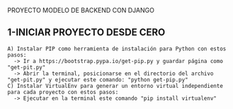 PROYECTO MODELO DE BACKEND CON DJANGO

  1-INICIAR PROYECTO DESDE CERO
  --------------------------------------------
    A) Instalar PIP como herramienta de instalación para Python con estos pasos:
      -> Ir a https://bootstrap.pypa.io/get-pip.py y guardar página como "get-pit.py"
      -> Abrir la terminal, posicionarse en el directorio del archivo "get-pit.py" y ejecutar este comando: "python get-pip.py"
    C) Instalar VirtualEnv para generar un entorno virtual independiente para cada proyecto con estos pasos:
      -> Ejecutar en la terminal este comando "pip install virtualenv"
    
